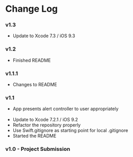 # Change Log

### v1.3
* Update to Xcode 7.3 / iOS 9.3

### v1.2
* Finished README

### v1.1.1
* Changes to README

### v1.1 
* App presents alert controller to user appropriately<br/><br/>
* Update to Xcode 7.2.1 / iOS 9.2
* Refactor the repository properly
* Use Swift.gitignore as starting point for local .gitignore
* Started the README

### v1.0 - Project Submission